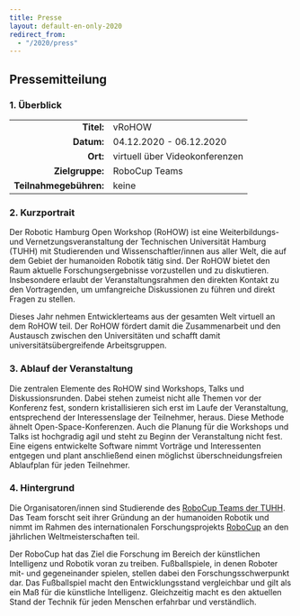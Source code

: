 ```yaml
---
title: Presse
layout: default-en-only-2020
redirect_from:
  - "/2020/press"
---
```


## Pressemitteilung
### 1. Überblick

|                                 |                                                                                        |
| ----------:                     | :------                                                                                |
| **Titel:**                      | vRoHOW                                                                                 |
| **Datum:**                      | 04.12.2020 - 06.12.2020                                                                |
| **Ort:**                        | virtuell über Videokonferenzen                                                         |
| **Zielgruppe:**                 | RoboCup Teams                                                                          |
| **Teilnahmegebühren:**          | keine                                                                                  |

### 2. Kurzportrait

Der Robotic Hamburg Open Workshop (RoHOW) ist eine Weiterbildungs- und Vernetzungsveranstaltung der Technischen Universität Hamburg (TUHH) mit Studierenden und Wissenschaftler/innen aus aller Welt, die auf dem Gebiet der humanoiden Robotik tätig sind. Der RoHOW bietet den Raum aktuelle Forschungsergebnisse vorzustellen und zu diskutieren. Insbesondere erlaubt der Veranstaltungsrahmen den direkten Kontakt zu den Vortragenden, um umfangreiche Diskussionen zu führen und direkt Fragen zu stellen.

Dieses Jahr nehmen Entwicklerteams aus der gesamten Welt virtuell an dem RoHOW teil. Der RoHOW fördert damit die Zusammenarbeit und den Austausch zwischen den Universitäten und schafft damit universitätsübergreifende Arbeitsgruppen.

### 3. Ablauf der Veranstaltung

Die zentralen Elemente des RoHOW sind Workshops, Talks und Diskussionsrunden. Dabei stehen zumeist nicht alle Themen vor der Konferenz fest, sondern kristallisieren sich erst im Laufe der Veranstaltung, entsprechend der Interessenslage der Teilnehmer, heraus. Diese Methode ähnelt Open-Space-Konferenzen. Auch die Planung für die Workshops und Talks ist hochgradig agil und steht zu Beginn der Veranstaltung nicht fest. Eine eigens entwickelte Software nimmt Vorträge und Interessenten entgegen und plant anschließend einen möglichst überschneidungsfreien Ablaufplan für jeden Teilnehmer.

### 4. Hintergrund

Die Organisatoren/innen sind Studierende des [RoboCup Teams der TUHH](https://www.hulks.de). Das Team forscht seit ihrer Gründung an der humanoiden Robotik und nimmt im Rahmen des internationalen Forschungsprojekts [RoboCup](https://www.robocup.org/) an den jährlichen Weltmeisterschaften teil.

Der RoboCup hat das Ziel die Forschung im Bereich der künstlichen Intelligenz und Robotik voran zu treiben. Fußballspiele, in denen Roboter mit- und gegeneinander spielen, stellen dabei den Forschungsschwerpunkt dar. Das Fußballspiel macht den Entwicklungsstand vergleichbar und gilt als ein Maß für die künstliche Intelligenz. Gleichzeitig macht es den aktuellen Stand der Technik für jeden Menschen erfahrbar und verständlich.
